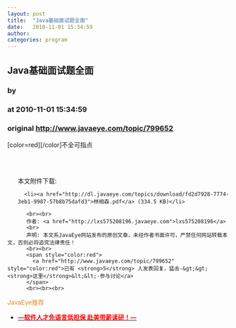 ```yaml
---
layout: post
title:  "Java基础面试题全面"
date:   2010-11-01 15:34:59
author: 
categories: program
---
```


## Java基础面试题全面
### by 
### at 2010-11-01 15:34:59
### original <http://www.javaeye.com/topic/799652>

[color=red][/color]不全可指点
          
  <br><br>
  <ul>
    本文附件下载:
    
      <li><a href="http://dl.javaeye.com/topics/download/fd2d7928-7774-3eb1-9987-57b8b75dafd3">林相森.pdf</a> (334.5 KB)</li>
    
  </ul>

          <br><br>
          作者: <a href="http://lxs575208196.javaeye.com">lxs575208196</a> 
          <br>
          声明: 本文系JavaEye网站发布的原创文章，未经作者书面许可，严禁任何网站转载本文，否则必将追究法律责任！
          <br><br>
          <span style="color:red">
            <a href="http://www.javaeye.com/topic/799652" style="color:red">已有 <strong>5</strong> 人发表回复，猛击-&gt;&gt;<strong>这里</strong>&lt;&lt;-参与讨论</a>
          </span>
          <br><br><br>
<span style="color:#e28822">JavaEye推荐</span>
<br>
<ul><li><a href="http://www.iteye.com/clicks/433"><span style="color:red;font-weight:bold">—软件人才免语言低担保 赴美带薪读研！— </span></a></li></ul>
<br><br><br>